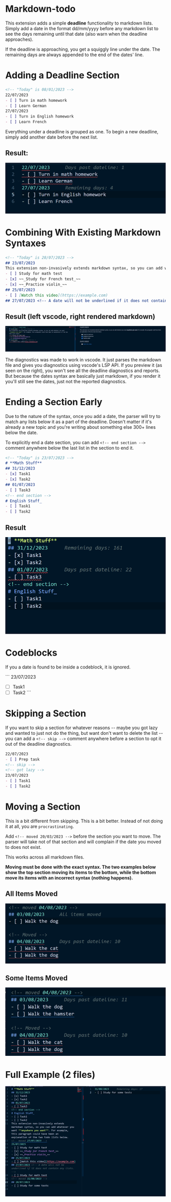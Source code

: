 # Markdown-todo

This extension adds a simple **deadline** functionality to markdown lists. Simply add a date in the format dd/mm/yyyy before any markdown list to see the days remaining until that date (also warn when the deadline approaches). 

If the deadline is approaching, you get a squiggly line under the date. The remaining days are always appended to the end of the dates' line.

# **Adding a Deadline Section**

```md
<!-- "Today" is 08/01/2023 -->
22/07/2023
- [ ] Turn in math homework
- [ ] Learn German
27/07/2023
- [ ] Turn in English homework
- [ ] Learn French
```

Everything under a deadline is grouped as one. To begin a new deadline, simply add another date before the next list.

## Result:

![adding dates example](assets/adding-dates.png) 

# **Combining With Existing Markdown Syntaxes**

```md
<!-- "Today" is 28/07/2023 -->
## 23/07/2023
This extension non-invasively extends markdown syntax, so you can add whatever you want **anywhere you want**. For example, this paragraph could have been an explanation of the two todo lists below. 
- [ ] Study for math test
- [x] ~~_Study for French test_~~
- [x] ~~_Practice violin_~~
## 25/07/2023
- [ ] [Watch this video](https://example.com)
## 27/07/2023 <!-- A date will not be underlined if it does not contain any lists. -->
```

## Result (left vscode, right rendered markdown)

![dates and markdown example](assets/dates-and-markdown-syntaxes.png)

The diagnostics was made to work in vscode. It just parses the markdown file and gives you diagnostics using vscode's LSP API. If you preview it (as seen on the right), you won't see all the deadline diagnostics and reports. But because the dates syntax are basically just markdown, if you render it you'll still see the dates, just not the reported diagnostics.

# **Ending a Section Early**

Due to the nature of the syntax, once you add a date, the parser will try to match any lists below it as a part of the deadline. Doesn't matter if it's already a new topic and you're writing about something else 300+ lines below the date.

To explicitly end a date section, you can add `<!-- end section -->` comment anywhere below the last list in the section to end it. 

```md
<!-- "Today" is 23/07/2023 -->
# **Math Stuff**
## 31/12/2023
- [x] Task1
- [x] Task2
## 01/07/2023
- [ ] Task3
<!-- end section -->
# English Stuff_ 
- [ ] Task1
- [ ] Task2
```

## Result

![opting out example](assets/opting-out.png)

# Codeblocks

If you a date is found to be inside a codeblock, it is ignored.

\`\`\`
23/07/2023 <!-- Won't be parsed for diagnostics -->
- [ ] Task1
- [ ] Task2
\`\`\`

# Skipping a Section

If you want to skip a section for whatever reasons -- maybe you got lazy and wanted to just not do the thing, but want don't want to delete the list -- you can add a  `<!-- skip -->` comment anywhere before a section to opt it out of the deadline diagnostics.

```md
22/07/2023
- [ ] Prep task
<!-- skip -->
<!-- got lazy -->
23/07/2023
- [ ] Task1
- [ ] Task2
```

# Moving a Section

This is a bit different from skipping. This is a bit better. Instead of not doing it at all, you are `procrastinating`. 

Add  `<!-- moved 20/03/2023 -->` before the section you want to move. The parser will take not of that section and will complain if the date you moved to does not exist.

This works across all markdown files.

**Moving must be done with the exact syntax. The two examples below show the top section moving its items to the bottom, while the bottom move its items with an incorrect syntax (nothing happens).**

## All Items Moved

![All items moved](assets/all-items-moved.png)

## Some Items Moved

![Some items moved](assets/some-items-moved.png)


# Full Example (2 files)

![Full example with all functionalities](assets/full-example.png)